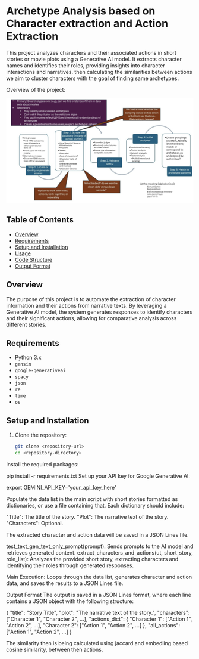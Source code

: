 # Archetype Analysis based on Character extraction and Action Extraction

This project analyzes characters and their associated actions in short stories or movie plots using a Generative AI model. It extracts character names and identifies their roles, providing insights into character interactions and narratives. then calculating the similarities between actions we aim to cluster characters with the goal of finding same archetypes.

Overview of the project:

![Overview](./Screenshot%202024-10-29%20at%2012.56.50%20PM.png)


## Table of Contents

- [Overview](#overview)
- [Requirements](#requirements)
- [Setup and Installation](#setup-and-installation)
- [Usage](#usage)
- [Code Structure](#code-structure)
- [Output Format](#output-format)

## Overview

The purpose of this project is to automate the extraction of character information and their actions from narrative texts. By leveraging a Generative AI model, the system generates responses to identify characters and their significant actions, allowing for comparative analysis across different stories.

## Requirements

- Python 3.x
- `gensim`
- `google-generativeai`
- `spacy`
- `json`
- `re`
- `time`
- `os`

## Setup and Installation

1. Clone the repository:

   ```bash
   git clone <repository-url>
   cd <repository-directory>
Install the required packages:

pip install -r requirements.txt
Set up your API key for Google Generative AI:


export GEMINI_API_KEY='your_api_key_here'

Populate the data list in the main script with short stories formatted as dictionaries, or use a file containing that. Each dictionary should include:

"Title": The title of the story.
"Plot": The narrative text of the story.
"Characters": Optional.




The extracted character and action data will be saved in a JSON Lines file.



test_text_gen_text_only_prompt(prompt): Sends prompts to the AI model and retrieves generated content.
extract_characters_and_actions(ut, short_story, role_list): Analyzes the provided short story, extracting characters and identifying their roles through generated responses.

Main Execution: Loops through the data list, generates character and action data, and saves the results to a JSON Lines file.

Output Format
The output is saved in a JSON Lines format, where each line contains a JSON object with the following structure:


{
  "title": "Story Title",
  "plot": "The narrative text of the story.",
  "characters": ["Character 1", "Character 2", ...],
  "actions_dict": {
    "Character 1": ["Action 1", "Action 2", ...],
    "Character 2": ["Action 1", "Action 2", ...]
  },
  "all_actions": ["Action 1", "Action 2", ...]
}

The similarity then is being calculated using jaccard and embediing based cosine similarity, between then actions.
